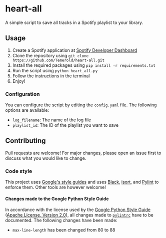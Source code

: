 # heart-all
A simple script to save all tracks in a Spotify playlist to your library.

## Usage
1. Create a Spotify application at [Spotify Developer Dashboard](https://developer.spotify.com/dashboard/applications)
2. Clone the repository using `git clone https://github.com/Temerold/heart-all.git`
3. Install the required packages using `pip install -r requirements.txt`
4. Run the script using `python heart_all.py`
5. Follow the instructions in the terminal
6. Enjoy!

### Configuration
You can configure the script by editing the `config.yaml` file. The following options are available:
- `log_filename`: The name of the log file
- `playlist_id`: The ID of the playlist you want to save

## Contributing
Pull requests are welcome! For major changes, please open an issue first to discuss what you would like to change.

### Code style
This project uses [Google's style guides](https://google.github.io/styleguide/) and uses [Black](https://black.readthedocs.io/en/stable/), [isort](https://pycqa.github.io/isort/), and [Pylint](https://pylint.readthedocs.io/en/latest/) to enforce them. Other tools are however welcome!

#### Changes made to the Google Python Style Guide
In accordance with the license used by the [Google Python Style Guide](https://google.github.io/styleguide/pyguide.html) ([Apache License, Version 2.0](https://www.apache.org/licenses/LICENSE-2.0)), all changes made to [`pylintrc`](pylintrc) have to be documented. The following changes have been made:
* `max-line-length` has been changed from 80 to 88
